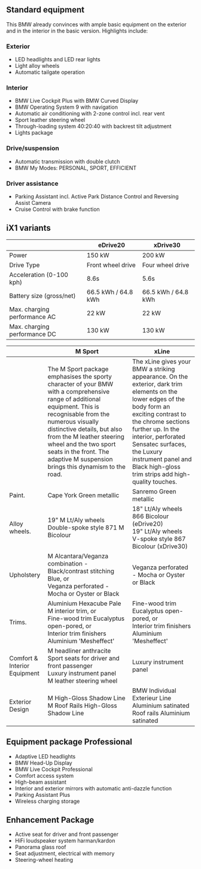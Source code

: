 ## Standard equipment

This BMW already convinces with ample basic equipment on the exterior and in the interior in the basic version. Highlights include:

### Exterior

- LED headlights and LED rear lights
- Light alloy wheels
- Automatic tailgate operation

### Interior

- BMW Live Cockpit Plus with BMW Curved Display
- BMW Operating System 9 with navigation
- Automatic air conditioning with 2-zone control incl. rear vent
- Sport leather steering wheel
- Through-loading system 40:20:40 with backrest tilt adjustment
- Lights package

### Drive/suspension

- Automatic transmission with double clutch
- BMW My Modes: PERSONAL, SPORT, EFFICIENT

### Driver assistance

- Parking Assistant incl. Active Park Distance Control and Reversing Assist Camera
- Cruise Control with brake function
    
## iX1 variants

|     | eDrive20 | xDrive30 |
|-----|----------|----------|
| Power | 150 kW | 200 kW   |
| Drive Type | Front wheel drive | Four wheel drive |
| Acceleration (0-100 kph) | 8.6s | 5.6s |
| Battery size (gross/net) | 66.5 kWh / 64.8 kWh | 66.5 kWh / 64.8 kWh |
| Max. charging performance AC | 22 kW | 22 kW |
| Max. charging performance DC | 130 kW | 130 kW |

|     | M Sport | xLine |
|-----|----------|------------------|
|     | The M Sport package emphasises the sporty character of your BMW with a comprehensive range of additional equipment. This is recognisable from the numerous visually distinctive details, but also from the M leather steering wheel and the two sport seats in the front. The adaptive M suspension brings this dynamism to the road.| The xLine gives your BMW a striking appearance. On the exterior, dark trim elements on the lower edges of the body form an exciting contrast to the chrome sections further up. In the interior, perforated Sensatec surfaces, the Luxury instrument panel and Black high-gloss trim strips add high-quality touches. |
| Paint. | Cape York Green metallic | Sanremo Green metallic |
| Alloy wheels. | 19" M Lt/Aly wheels Double-spoke style 871 M Bicolour | 18" Lt/Aly wheels 866 Bicolour (eDrive20)<br />19" Lt/Aly wheels V-spoke style 867 Bicolour (xDrive30) |
| Upholstery    | M Alcantara/Veganza combination - Black/contrast stitching Blue, or <br/>Veganza perforated - Mocha or Oyster or Black | Veganza perforated - Mocha or Oyster or Black |
| Trims.        | Aluminium Hexacube Pale M interior trim, or<br />Fine-wood trim Eucalyptus open-pored, or<br />Interior trim finishers Aluminium 'Mesheffect' | Fine-wood trim Eucalyptus open-pored, or<br />Interior trim finishers Aluminium 'Mesheffect' |
| Comfort & Interior Equipment | M headliner anthracite<br/>Sport seats for driver and front passenger<br/>Luxury instrument panel<br/>M leather steering wheel| Luxury instrument panel |
| Exterior Design | M High-Gloss Shadow Line<br/>M Roof Rails High-Gloss Shadow Line | BMW Individual Exterieur Line Aluminium satinated<br/>Roof rails Aluminium satinated |

## Equipment package Professional

- Adaptive LED headlights
- BMW Head-Up Display
- BMW Live Cockpit Professional
- Comfort access system
- High-beam assistant
- Interior and exterior mirrors with automatic anti-dazzle function
- Parking Assistant Plus
- Wireless charging storage

## Enhancement Package

- Active seat for driver and front passenger
- HiFi loudspeaker system harman/kardon
- Panorama glass roof
- Seat adjustment, electrical with memory
- Steering-wheel heating
